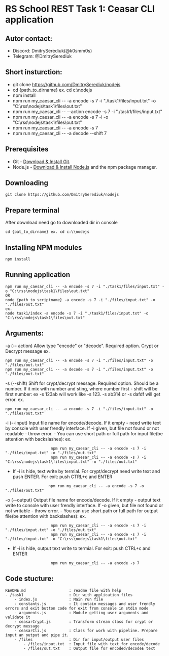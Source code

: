 # RS School REST Task 1: Ceasar CLI application

## Autor contact:
 - Discord:    DmitrySerediuk(@k0smm0s) 
 - Telegram:   @DmitrySerediuk

 ## Short insturction:
- git clone https://github.com/DmitrySerediuk/nodejs
- cd {path_to_dirname} ex. cd c:\\nodejs
- npm install 
- npm run my_caesar_cli -- -a encode -s 7 -i "./task1/files/input.txt" -o "C:\rss\nodejs\task1\files\out.txt" 
- npm run my_caesar_cli -- --action encode -s 7 -i "./task1/files/input.txt"
- npm run my_caesar_cli -- -a encode -s 7 -i -o "C:\rss\nodejs\task1\files\out.txt" 
- npm run my_caesar_cli -- -a encode -s 7
- npm run my_caesar_cli -- -a decode --shift 7

## Prerequisites

- Git - [Download & Install Git](https://git-scm.com/downloads).
- Node.js - [Download & Install Node.js](https://nodejs.org/en/download/) and the npm package manager.

## Downloading

```
git clone https://github.com/DmitrySerediuk/nodejs
```

## Prepare terminal
After download need go to downloaded dir in console

```
cd {pat_to_dirname} ex. cd c:\\nodejs
```

## Installing NPM modules

```
npm install 
```

## Running application

```
npm run my_caesar_cli -- -a encode -s 7 -i "./task1/files/input.txt" -o "C:\rss\nodejs\task1\files\out.txt" 
OR
node {path_to_scriptname} -a encode -s 7 -i "./files/input.txt" -o "./files/out.txt"
ex.
node task1/index -a encode -s 7 -i "./task1/files/input.txt" -o "C:\rss\nodejs\task1\files\out.txt"
```

## Arguments:
-a (-- action) Allow type "encode" or "decode". Required option. Crypt or Decrypt message
ex.
```
npm run my_caesar_cli -- -a encode -s 7 -i "./files/input.txt" -o "./files/out.txt"
npm run my_caesar_cli -- -a decode -s 7 -i "./files/input.txt" -o "./files/out.txt" 
```

-s (--shift) Shift for crypt/decrypt message. Required option. Should be a number. If it mix with number and sting, where number first - shift will be first number: ex -s 123ab will work like -s 123. -s ab314 or -s dafdf will get error.
ex.
```
npm run my_caesar_cli -- -a encode -s 7 -i "./files/input.txt" -o "./files/out.txt"
```

-i (--input) Input file name for encode/decode. If it empty - need write text by console with user frendly interface. If -i given, but file not found or not readable - throw error.
                - You can use short path or full path for input file(be attention with backslashes):
                ex.
```
                    npm run my_caesar_cli -- -a encode -s 7 -i "./files/input.txt" -o "./files/out.txt"
                    npm run my_caesar_cli -- -a encode -s 7 -i "C:\rss\nodejs\task1\files\input.txt" -o "./files/out.txt"
```
- If -i is hide, text write by termial. For crypt/decrypt need write text and push ENTER. For exit: push CTRL+с and ENTER
```
                   npm run my_caesar_cli -- -a encode -s 7 -o "./files/out.txt"
```

-o (--output) Output file name for encode/decode. If it empty - output text write to console with user frendly interface. If -o given, but file not found or not writable - throw error.
                - You can use short path or full path for output file(be attention with backslashes):
                ex.
```
                    npm run my_caesar_cli -- -a encode -s 7 -i "./files/input.txt" -o "./files/out.txt"
                    npm run my_caesar_cli -- -a encode -s 7 -i "./files/input.txt" -o "C:\rss\nodejs\task1\files\out.txt"
```

- If -i is hide, output text write to termial.  For exit: push CTRL+с and ENTER
```
                    npm run my_caesar_cli -- -a encode -s 7
```

## Code stucture:
    README.md                   : readme file with help
    - /task1                    : Dir with application files
        - index.js              : Main run file
        - constants.js          : It contain messages and user frendly errors and exit button code for exit from console in stdin mode
        - arguments.js          : Module getting user arguments and validate it
        - ceasarCrypt.js        : Transform stream class for crypt or decrypt message
        - ceasarCli.js          : Class for work with pipeline. Prepare input an output and pipe it.
        - /files                : Dir for input/output user files
            - /files/input.txt  : Input file with text for encode/decode
            - /files/out.txt    : Output file for encoded/decodeв text 
    